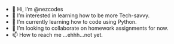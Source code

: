 - 👋 Hi, I’m @nezcodes
- 👀 I’m interested in learning how to be more Tech-savvy.
- 🌱 I’m currently learning how to code using Python.
- 💞️ I’m looking to collaborate on homework assignments for now.
- 📫 How to reach me ...ehhh...not yet.

<!---
nezcodes/nezcodes is a ✨ special ✨ repository because its `README.md` (this file) appears on your GitHub profile.
You can click the Preview link to take a look at your changes.
--->
